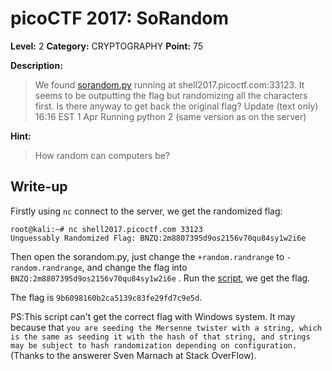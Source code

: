 # picoCTF 2017: SoRandom

**Level:** 2 **Category:** CRYPTOGRAPHY **Point:** 75 

**Description:**

>We found [sorandom.py](https://github.com/nxe4ctf/ctfwriteup/blob/master/picoCTF_2017/Level_2/CRYPTOGRAPHY/SoRandom/sorandom.py) running at shell2017.picoctf.com:33123. It seems to be outputting the flag but randomizing all the characters first. Is there anyway to get back the original flag?
Update (text only) 16:16 EST 1 Apr Running python 2 (same version as on the server)

**Hint:**

>How random can computers be?

## Write-up

Firstly using `nc` connect to the server, we get the randomized flag:

``` 
root@kali:~# nc shell2017.picoctf.com 33123
Unguessably Randomized Flag: BNZQ:2m8807395d9os2156v70qu84sy1w2i6e
```

Then open the sorandom.py, just change the `+random.randrange` to `-random.randrange`, and change the flag into `BNZQ:2m8807395d9os2156v70qu84sy1w2i6e` . Run the [script](https://github.com/nxe4ctf/ctfwriteup/blob/master/picoCTF_2017/Level_2/CRYPTOGRAPHY/SoRandom/unrandom.py), we get the flag.

The flag is `9b6098160b2ca5139c83fe29fd7c9e5d`.

PS:This script can't get the correct flag with Windows system. It may because that `you are seeding the Mersenne twister with a string, which is the same as seeding it with the hash of that string, and strings may be subject to hash randomization depending on configuration.`(Thanks to the answerer Sven Marnach at Stack OverFlow).